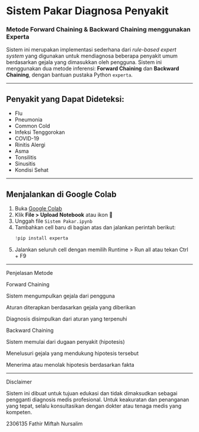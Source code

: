 # Sistem Pakar Diagnosa Penyakit  
### Metode Forward Chaining & Backward Chaining menggunakan Experta

Sistem ini merupakan implementasi sederhana dari *rule-based expert system* yang digunakan untuk mendiagnosa beberapa penyakit umum berdasarkan gejala yang dimasukkan oleh pengguna. Sistem ini menggunakan dua metode inferensi: **Forward Chaining** dan **Backward Chaining**, dengan bantuan pustaka Python `experta`.

---

## Penyakit yang Dapat Dideteksi:
- Flu  
- Pneumonia  
- Common Cold  
- Infeksi Tenggorokan  
- COVID-19  
- Rinitis Alergi  
- Asma  
- Tonsilitis  
- Sinusitis  
- Kondisi Sehat

---

## Menjalankan di Google Colab

1. Buka [Google Colab](https://colab.research.google.com)
2. Klik **File > Upload Notebook** atau ikon 📁
3. Unggah file `Sistem Pakar.ipynb`
4. Tambahkan cell baru di bagian atas dan jalankan perintah berikut:
   ```python
   !pip install experta

5. Jalankan seluruh cell dengan memilih Runtime > Run all atau tekan Ctrl + F9




---

Penjelasan Metode

Forward Chaining

Sistem mengumpulkan gejala dari pengguna

Aturan diterapkan berdasarkan gejala yang diberikan

Diagnosis disimpulkan dari aturan yang terpenuhi


Backward Chaining

Sistem memulai dari dugaan penyakit (hipotesis)

Menelusuri gejala yang mendukung hipotesis tersebut

Menerima atau menolak hipotesis berdasarkan fakta



---

Disclaimer

Sistem ini dibuat untuk tujuan edukasi dan tidak dimaksudkan sebagai pengganti diagnosis medis profesional. Untuk keakuratan dan penanganan yang tepat, selalu konsultasikan dengan dokter atau tenaga medis yang kompeten.

2306135 Fathir Miftah Nursalim 
